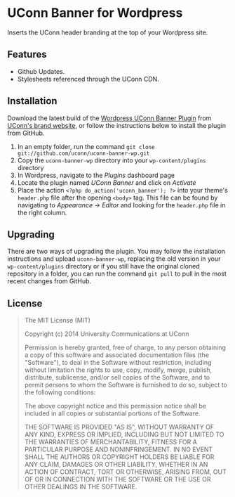 # UConn Banner for Wordpress

Inserts the UConn header branding at the top of your Wordpress site.

## Features

* Github Updates.
* Stylesheets referenced through the UConn CDN.

## Installation

Download the latest build of the [Wordpress UConn Banner Plugin](#) from [UConn's brand website](#), or follow the instructions below to install the plugin from GitHub.

1. In an empty folder, run the command `git clone git://github.com/uconn/uconn-banner-wp.git`
2. Copy the `uconn-banner-wp` directory into your `wp-content/plugins` directory
3. In Wordpress, navigate to the *Plugins* dashboard page
4. Locate the plugin named *UConn Banner* and click on *Activate*
5. Place the action `<?php do_action('uconn_banner'); ?>` into your theme's `header.php` file after the opening `<body>` tag. This file can be found by navigating to *Appearance -> Editor* and looking for the `header.php` file in the right column.

## Upgrading

There are two ways of upgrading the plugin. You may follow the installation instructions and upload `uconn-banner-wp`, replacing the old version in your `wp-content/plugins` directory or if you still have the original cloned repository in a folder, you can run the command `git pull` to pull in the most recent changes from GitHub.

## License

> The MIT License (MIT)
> 
> Copyright (c) 2014 University Communications at UConn
> 
> Permission is hereby granted, free of charge, to any person obtaining a copy
> of this software and associated documentation files (the "Software"), to deal
> in the Software without restriction, including without limitation the rights
> to use, copy, modify, merge, publish, distribute, sublicense, and/or sell
> copies of the Software, and to permit persons to whom the Software is
> furnished to do so, subject to the following conditions:
> 
> The above copyright notice and this permission notice shall be included in all
> copies or substantial portions of the Software.
> 
> THE SOFTWARE IS PROVIDED "AS IS", WITHOUT WARRANTY OF ANY KIND, EXPRESS OR
> IMPLIED, INCLUDING BUT NOT LIMITED TO THE WARRANTIES OF MERCHANTABILITY,
> FITNESS FOR A PARTICULAR PURPOSE AND NONINFRINGEMENT. IN NO EVENT SHALL THE
> AUTHORS OR COPYRIGHT HOLDERS BE LIABLE FOR ANY CLAIM, DAMAGES OR OTHER
> LIABILITY, WHETHER IN AN ACTION OF CONTRACT, TORT OR OTHERWISE, ARISING FROM,
> OUT OF OR IN CONNECTION WITH THE SOFTWARE OR THE USE OR OTHER DEALINGS IN THE
> SOFTWARE.
